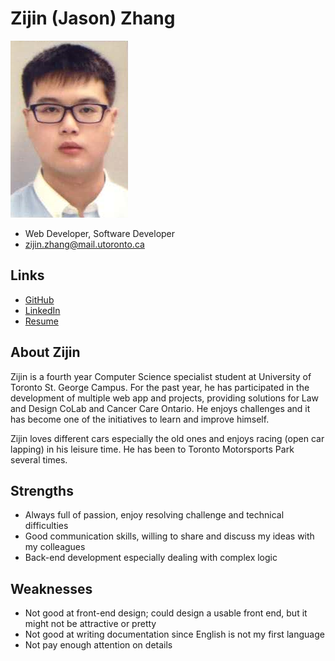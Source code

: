 # Zijin (Jason) Zhang

![Zijin (Jason) Zhang Profile](./profile_pic/Zijin.png)

- Web Developer, Software Developer
- zijin.zhang@mail.utoronto.ca

## Links

- [GitHub](https://github.com/Arieski)
- [LinkedIn](https://www.linkedin.com/in/zijin-zhang-23a21b132/)
- [Resume](https://learnsoftware.engineering/t/w2021/csc454/profile/162)

## About Zijin

Zijin is a fourth year Computer Science specialist student at University of Toronto St. George Campus. For the past year, he has participated in the development of multiple web app and projects, providing solutions for Law and Design CoLab and Cancer Care Ontario. He enjoys challenges and it has become one of the initiatives to learn and improve himself.

Zijin loves different cars especially the old ones and enjoys racing (open car lapping) in his leisure time. He has been to Toronto Motorsports Park several times.


## Strengths

- Always full of passion, enjoy resolving challenge and technical difficulties
- Good communication skills, willing to share and discuss my ideas with my colleagues
- Back-end development especially dealing with complex logic

## Weaknesses

- Not good at front-end design; could design a usable front end, but it might not be attractive or pretty
- Not good at writing documentation since English is not my first language
- Not pay enough attention on details

